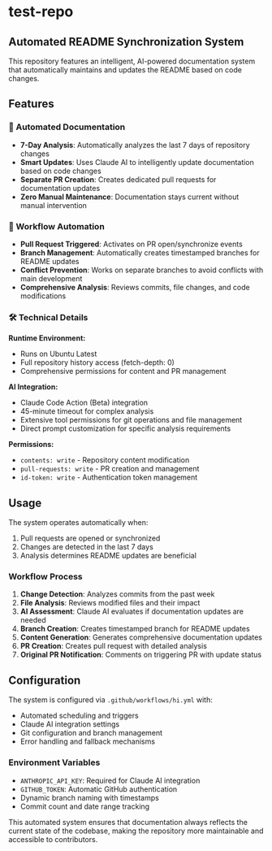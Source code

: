 # test-repo

## Automated README Synchronization System

This repository features an intelligent, AI-powered documentation system that automatically maintains and updates the README based on code changes.

## Features

### 🤖 Automated Documentation
- **7-Day Analysis**: Automatically analyzes the last 7 days of repository changes
- **Smart Updates**: Uses Claude AI to intelligently update documentation based on code changes
- **Separate PR Creation**: Creates dedicated pull requests for documentation updates
- **Zero Manual Maintenance**: Documentation stays current without manual intervention

### 🔄 Workflow Automation
- **Pull Request Triggered**: Activates on PR open/synchronize events
- **Branch Management**: Automatically creates timestamped branches for README updates
- **Conflict Prevention**: Works on separate branches to avoid conflicts with main development
- **Comprehensive Analysis**: Reviews commits, file changes, and code modifications

### 🛠️ Technical Details

**Runtime Environment:**
- Runs on Ubuntu Latest
- Full repository history access (fetch-depth: 0)
- Comprehensive permissions for content and PR management

**AI Integration:**
- Claude Code Action (Beta) integration
- 45-minute timeout for complex analysis
- Extensive tool permissions for git operations and file management
- Direct prompt customization for specific analysis requirements

**Permissions:**
- `contents: write` - Repository content modification
- `pull-requests: write` - PR creation and management  
- `id-token: write` - Authentication token management

## Usage

The system operates automatically when:
1. Pull requests are opened or synchronized
2. Changes are detected in the last 7 days
3. Analysis determines README updates are beneficial

### Workflow Process

1. **Change Detection**: Analyzes commits from the past week
2. **File Analysis**: Reviews modified files and their impact
3. **AI Assessment**: Claude AI evaluates if documentation updates are needed
4. **Branch Creation**: Creates timestamped branch for README updates
5. **Content Generation**: Generates comprehensive documentation updates
6. **PR Creation**: Creates pull request with detailed analysis
7. **Original PR Notification**: Comments on triggering PR with update status

## Configuration

The system is configured via `.github/workflows/hi.yml` with:
- Automated scheduling and triggers
- Claude AI integration settings
- Git configuration and branch management
- Error handling and fallback mechanisms

### Environment Variables
- `ANTHROPIC_API_KEY`: Required for Claude AI integration
- `GITHUB_TOKEN`: Automatic GitHub authentication
- Dynamic branch naming with timestamps
- Commit count and date range tracking

This automated system ensures that documentation always reflects the current state of the codebase, making the repository more maintainable and accessible to contributors.